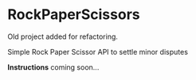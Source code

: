 # RockPaperScissors

Old project added for refactoring.

Simple Rock Paper Scissor API to settle minor disputes

**Instructions**
coming soon...
